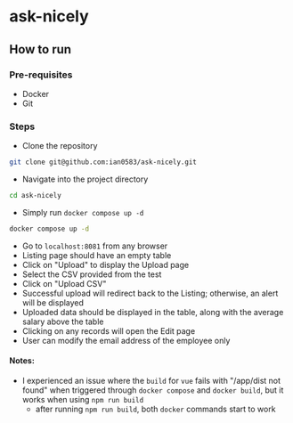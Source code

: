 # ask-nicely

## How to run
### Pre-requisites
- Docker
- Git
### Steps
- Clone the repository
```sh
git clone git@github.com:ian0583/ask-nicely.git
```
- Navigate into the project directory
```sh
cd ask-nicely
```
- Simply run `docker compose up -d`
```sh
docker compose up -d
```
- Go to `localhost:8081` from any browser
- Listing page should have an empty table
- Click on "Upload" to display the Upload page
- Select the CSV provided from the test
- Click on "Upload CSV"
- Successful upload will redirect back to the Listing; otherwise, an alert will be displayed
- Uploaded data should be displayed in the table, along with the average salary above the table
- Clicking on any records will open the Edit page
- User can modify the email address of the employee only

#### Notes:
- I experienced an issue where the `build` for `vue` fails with "/app/dist not found" when triggered through `docker compose` and `docker build`, but it works when using `npm run build`
  - after running `npm run build`, both `docker` commands start to work
